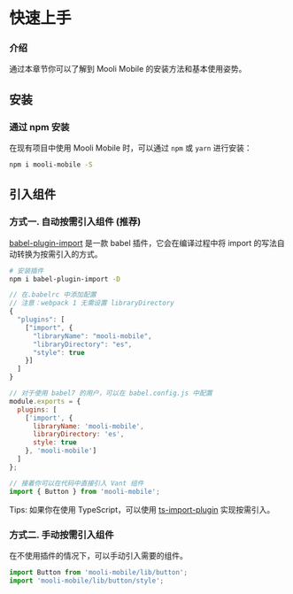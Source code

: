 # 快速上手

### 介绍

通过本章节你可以了解到 Mooli Mobile 的安装方法和基本使用姿势。

## 安装

### 通过 npm 安装

在现有项目中使用 Mooli Mobile 时，可以通过 `npm` 或 `yarn` 进行安装：

```bash
npm i mooli-mobile -S
```

## 引入组件

### 方式一. 自动按需引入组件 (推荐)

[babel-plugin-import](https://github.com/ant-design/babel-plugin-import) 是一款 babel 插件，它会在编译过程中将 import 的写法自动转换为按需引入的方式。

```bash
# 安装插件
npm i babel-plugin-import -D
```

```js
// 在.babelrc 中添加配置
// 注意：webpack 1 无需设置 libraryDirectory
{
  "plugins": [
    ["import", {
      "libraryName": "mooli-mobile",
      "libraryDirectory": "es",
      "style": true
    }]
  ]
}

// 对于使用 babel7 的用户，可以在 babel.config.js 中配置
module.exports = {
  plugins: [
    ['import', {
      libraryName: 'mooli-mobile',
      libraryDirectory: 'es',
      style: true
    }, 'mooli-mobile']
  ]
};
```

```js
// 接着你可以在代码中直接引入 Vant 组件
import { Button } from 'mooli-mobile';
```

Tips: 如果你在使用 TypeScript，可以使用 [ts-import-plugin](https://github.com/Brooooooklyn/ts-import-plugin) 实现按需引入。

### 方式二. 手动按需引入组件

在不使用插件的情况下，可以手动引入需要的组件。

```js
import Button from 'mooli-mobile/lib/button';
import 'mooli-mobile/lib/button/style';
```
